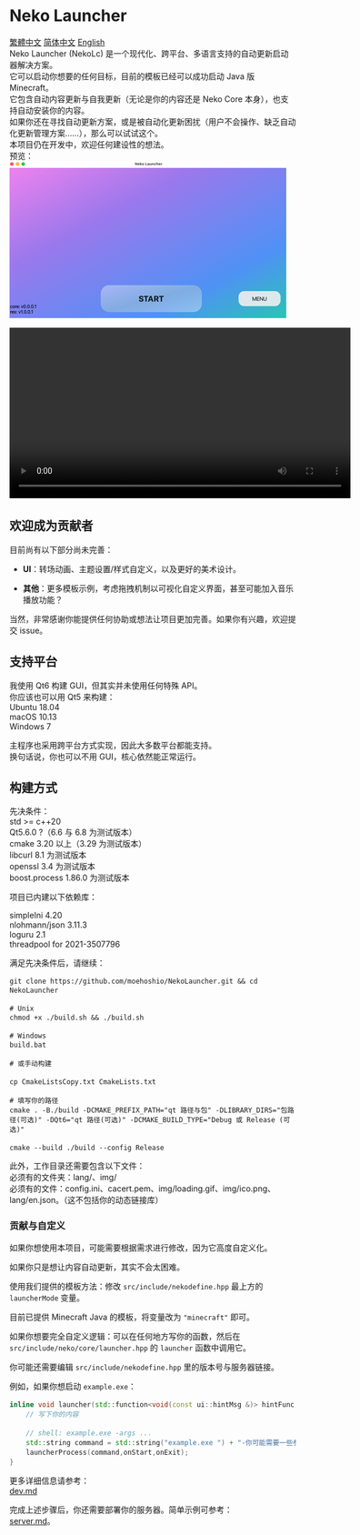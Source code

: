 # Neko Launcher

[繁體中文](readme_zh_hant.md) [简体中文](readme_zh_hans.nd) [English](readme.md)  
Neko Launcher (NekoLc) 是一个现代化、跨平台、多语言支持的自动更新启动器解决方案。  
它可以启动你想要的任何目标，目前的模板已经可以成功启动 Java 版 Minecraft。  
它包含自动内容更新与自我更新（无论是你的内容还是 Neko Core 本身），也支持自动安装你的内容。  
如果你还在寻找自动更新方案，或是被自动化更新困扰（用户不会操作、缺乏自动化更新管理方案……），那么可以试试这个。  
本项目仍在开发中，欢迎任何建设性的想法。  
预览：  
![img](resource/img/img1.png)

<video width="600" controls>
   <source src="./resource/img/video1.mp4" type="video/mp4">
   您的浏览器不支持视频播放。
</video>


## 欢迎成为贡献者

目前尚有以下部分尚未完善：

- **UI**：转场动画、主题设置/样式自定义，以及更好的美术设计。

- **其他**：更多模板示例，考虑拖拽机制以可视化自定义界面，甚至可能加入音乐播放功能？

当然，非常感谢你能提供任何协助或想法让项目更加完善。如果你有兴趣，欢迎提交 issue。

## 支持平台

我使用 Qt6 构建 GUI，但其实并未使用任何特殊 API。  
你应该也可以用 Qt5 来构建：  
Ubuntu 18.04  
macOS 10.13  
Windows 7  

主程序也采用跨平台方式实现，因此大多数平台都能支持。  
换句话说，你也可以不用 GUI，核心依然能正常运行。

## 构建方式

先决条件：  
std >= c++20  
Qt5.6.0 ?（6.6 与 6.8 为测试版本）  
cmake 3.20 以上（3.29 为测试版本）  
libcurl 8.1 为测试版本  
openssl 3.4 为测试版本  
boost.process 1.86.0 为测试版本  

项目已内建以下依赖库：  

simpleIni 4.20  
nlohmann/json 3.11.3  
loguru 2.1  
threadpool for 2021-3507796

满足先决条件后，请继续：

```shell
git clone https://github.com/moehoshio/NekoLauncher.git && cd NekoLauncher

# Unix
chmod +x ./build.sh && ./build.sh

# Windows
build.bat

# 或手动构建

cp CmakeListsCopy.txt CmakeLists.txt

# 填写你的路径
cmake . -B./build -DCMAKE_PREFIX_PATH="qt 路径与包" -DLIBRARY_DIRS="包路径(可选)" -DQt6="qt 路径(可选)" -DCMAKE_BUILD_TYPE="Debug 或 Release (可选)"

cmake --build ./build --config Release
```

此外，工作目录还需要包含以下文件：  
必须有的文件夹：lang/、img/  
必须有的文件：config.ini、cacert.pem、img/loading.gif、img/ico.png、lang/en.json。（这不包括你的动态链接库）

### 贡献与自定义

如果你想使用本项目，可能需要根据需求进行修改，因为它高度自定义化。  

如果你只是想让内容自动更新，其实不会太困难。

使用我们提供的模板方法：修改 `src/include/nekodefine.hpp` 最上方的 `launcherMode` 变量。  

目前已提供 Minecraft Java 的模板，将变量改为 `"minecraft"` 即可。  

如果你想要完全自定义逻辑：可以在任何地方写你的函数，然后在 `src/include/neko/core/launcher.hpp` 的 `launcher` 函数中调用它。  

你可能还需要编辑 `src/include/nekodefine.hpp` 里的版本号与服务器链接。  

例如，如果你想启动 `example.exe`：

```cpp
inline void launcher(std::function<void(const ui::hintMsg &)> hintFunc,std::function<void()> onStart, std::function<void(int)> onExit) {
    // 写下你的内容

    // shell: example.exe -args ...
    std::string command = std::string("example.exe ") + "-你可能需要一些参数 " + "args...";
    launcherProcess(command,onStart,onExit);
}
```

更多详细信息请参考：  
[dev.md](doc/dev.md)

完成上述步骤后，你还需要部署你的服务器。简单示例可参考：  
[server.md](doc/server.md)。
